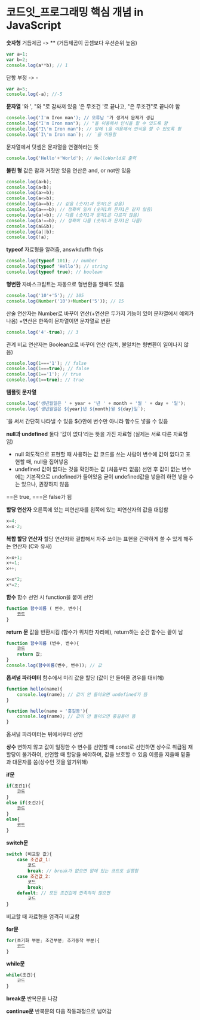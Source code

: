 # 코드잇_프로그래밍 핵심 개념 in JavaScript

**숫자형**
거듭제곱 -> ** (거듭제곱이 곱셈보다 우선순위 높음)

``` javascript
var a=1;
var b=2;
console.log(a**b); // 1
```

단항 부정 -> - 

``` javascript
var a=5;
console.log(-a); //-5
```



**문자열**
'와 ', "와 "로 감싸져 있음
'은 무조건 '로 끝나고, "은 무조건"로 끝나야 함

```javascript
console.log('I'm Iron man'); // 오류남 '가 생겨서 문제가 생김
console.log("I'm Iron man"); // "을 이용해서 인식을 할 수 있도록 함
console.log("I\'m Iron man"); // 앞에 \을 이용해서 인식을 할 수 있도록 함
console.log(`I\'m Iron man`); // `을 이용함
```

문자열에서 덧셈은 문자열을 연결하라는 뜻

```javascript
console.log('Hello'+'World'); // HelloWorld로 출력
```



**불린 형**
값은 참과 거짓만 있음
연산은 and, or not만 있음

```javascript
console.log(a>b);
console.log(a<b);
console.log(a>=b);
console.log(a<=b);
console.log(a==b); // 같음 (숫자1과 문자1은 같음)
console.log(a===b); // 정확히 일치 (숫자1와 문자1은 같지 않음)
console.log(a!=b); // 다름 (숫자1과 문자1은 다르지 않음)
console.log(a!==b); // 정확히 다름 (숫자1과 문자1은 다름)
console.log(a&&b);
console.log(a||b);
console.log(!a);
```



**typeof**
자료형을 알려줌, answkduffh flxjs

```javascript
console.log(typeof 101); // number
console.log(typeof 'Hello'); // string
console.log(typeof true); // boolean
```



**형변환**
자바스크립트는 자동으로 형변환을 할때도 있음

``` javascript
console.log('10'+'5'); // 105
console.log(Number('10')+Number('5')); // 15
```

산술 연산자는 Number로 바꾸어 연산(+연산은 두가지 기능이 있어 문자열에서 예외가 나옴)
+연산은 한쪽이 문자열이면 문자열로 변환

```javascript
console.log('4'-true); // 3
```

관계 비교 연산자는 Boolean으로 바꾸어 연산 (일치, 불일치는 형변환이 일어나지 않음)

``` javascript
console.log(1==='1'); // false
console.log(1===true); // false
console.log(1=='1'); // true
console.log(1==true); // true
```



**템플릿 문자열**

```javascript
console.log('생년월일은 ' + year + '년 ' + month + '월 ' + day + '일');
console.log(`생년월일은 ${year}년 ${month}월 ${day}일`);
```

`을 써서 간단히 나타낼 수 있음
${}안에 변수만 아니라 함수도 넣을 수 있음



**null과 undefined**
둘다 '값이 없다'라는 뜻을 가진 자료형 (실제는 서로 다른 자료형임)

- null
  의도적으로 표현할 때 사용하는 값
  코드를 쓰는 사람이 변수에 값이 없다고 표현할 때, null을 집어넣음
- undefined
  값이 없다는 것을 확인하는 값 (처음부터 없음)
  선언 후 값이 없는 변수에는 기본적으로 undefined가 들어있음
  굳이 undefined값을 넣을려 하면 넣을 수는 있으나, 권장하지 않음

==은 true, ===은 false가 됨



**할당 연산자**
오른쪽에 있는 피연산자를 왼쪽에 있는 피연산자의 값을 대입함

``` javascript
x=4;
x=x-2;
```



**복합 할당 연산자**
할당 연산자와 결합해서 자주 쓰이는 표현을 간략하게 쓸 수 있게 해주는 연산자 (C와 유사)

``` javascript
x=x+1;
x+=1;
x++;

x=x*2;
x*=2;
```



**함수**
함수 선언 시 function을 붙여 선언

```javascript
function 함수이름 ( 변수, 변수){
    코드
}
```



**return 문**
값을 반환시킴 (함수가 위치한 자리에), return하는 순간 함수는 끝이 남

``` javascript
function 함수이름 (변수, 변수){
    코드
    return 값;
}
console.log(함수이름(변수, 변수)); // 값
```



**옵셔널 파라미터**
함수에서 미리 값을 할당 (값이 안 들어올 경우를 대비해)

```javascript
function hello(name){
    console.log(name); // 값이 안 들어오면 undefined가 뜸
}
```

```javascript
function hello(name = '홍길동'){
    console.log(name); // 값이 안 들어오면 홍길동이 뜸
}
```

옵셔널 파라미터는 뒤에서부터 선언



**상수**
변하지 않고 값이 일정한 수
변수를 선언할 때 const로 선언하면 상수로 취급됨
재할당이 불가하여, 선언할 때 할당을 해야하며, 값을 보호할 수 있음
이름을 지을때 밑줄과 대문자를 씀(상수인 것을 알기위해)



**if문**

```javascript
if(조건1){
	코드
}
else if(조건2){
    코드 
}
else{
    코드
}
```



**switch문**

```javascript
switch (비교할 값){
    case 조건값_1:
        코드
        break; // break가 없으면 밑에 있는 코드도 실행함
    case 조건값_2:
        코드
        break;
    default: // 모든 조건값에 만족하지 않으면
        코드
}
```

비교할 때 자료형을 엄격히 비교함



**for문**

``` javascript
for(초기화 부분; 조건부분; 추가동작 부분){
    코드
}
```



**while문**

``` javascript
while(조건){
	코드
}
```



**break문**
반복문을 나감



**continue문**
반복문의 다음 작동과정으로 넘어감